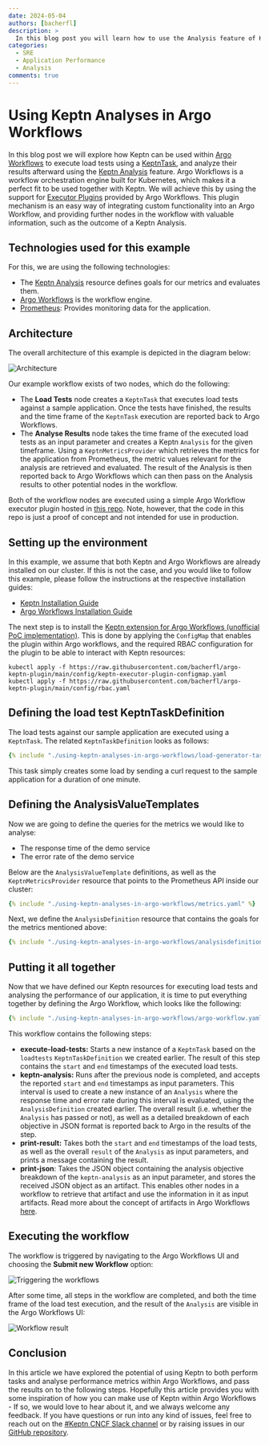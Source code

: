 ```yaml
---
date: 2024-05-04
authors: [bacherfl]
description: >
  In this blog post you will learn how to use the Analysis feature of Keptn within Argo Workflows.
categories:
  - SRE
  - Application Performance
  - Analysis
comments: true
---
```


# Using Keptn Analyses in Argo Workflows

In this blog post we will explore how Keptn
can be used within [Argo Workflows](https://argoproj.github.io/workflows/) to
execute load tests using a [KeptnTask](../../docs/reference/crd-reference/task.md), and analyze their results
afterward using the [Keptn Analysis](../../docs/reference/crd-reference/analysis.md) feature.
Argo Workflows is a workflow orchestration engine built for Kubernetes, which makes it a perfect fit
to be used together with Keptn.
We will achieve this by using the support for [Executor Plugins](https://argo-workflows.readthedocs.io/en/latest/executor_plugins/)
provided by Argo Workflows.
This plugin mechanism is an easy way of integrating custom functionality into an Argo Workflow,
and providing further nodes in the workflow with valuable information, such as the outcome of a Keptn Analysis.

<!-- more -->

## Technologies used for this example

For this, we are using the following technologies:

- The [Keptn Analysis](../../docs/reference/crd-reference/analysis.md) resource
  defines goals for our metrics and evaluates them.
- [Argo Workflows](https://argoproj.github.io/workflows/) is the workflow engine.
- [Prometheus](https://prometheus.io): Provides monitoring data for the application.

## Architecture

The overall architecture of this example is depicted in the diagram below:

![Architecture](./using-keptn-analyses-in-argo-workflows/workflow.png)

Our example workflow exists of two nodes, which do the following:

- The **Load Tests** node creates a `KeptnTask` that executes load tests against
a sample application.
Once the tests have finished, the results and the time frame of the `KeptnTask`
execution are reported back to Argo Workflows.
- The **Analyse Results** node takes the time frame of the executed load tests as an input parameter
and creates a Keptn `Analysis` for the given timeframe.
Using a `KeptnMetricsProvider` which retrieves the metrics for the application from Prometheus,
the metric values relevant for the analysis are retrieved and evaluated.
The result of the Analysis is then reported back to Argo Workflows which can then pass
on the Analysis results to other potential nodes in the workflow.

Both of the workflow nodes are executed using a simple Argo Workflow executor plugin
hosted in [this repo](https://github.com/bacherfl/argo-keptn-plugin).
Note, however, that the code in this repo is just a proof of concept and not
intended for use in production.

## Setting up the environment

In this example, we assume that both Keptn and Argo Workflows are
already installed on our cluster.
If this is not the case, and you would like to follow this example,
please follow the instructions at the respective installation guides:

- [Keptn Installation Guide](https://keptn.sh/stable/docs/installation/)
- [Argo Workflows Installation Guide](https://argo-workflows.readthedocs.io/en/latest/quick-start/)

The next step is to install the [Keptn extension for Argo Workflows (unofficial PoC implementation)](https://github.com/bacherfl/argo-keptn-plugin).
This is done by applying the `ConfigMap` that enables the plugin within Argo workflows,
and the required RBAC configuration for the plugin to be able to interact
with Keptn resources:

```shell
kubectl apply -f https://raw.githubusercontent.com/bacherfl/argo-keptn-plugin/main/config/keptn-executor-plugin-configmap.yaml
kubectl apply -f https://raw.githubusercontent.com/bacherfl/argo-keptn-plugin/main/config/rbac.yaml
```

## Defining the load test KeptnTaskDefinition

The load tests against our sample application are executed
using a `KeptnTask`.
The related `KeptnTaskDefinition` looks as follows:

```yaml
{% include "./using-keptn-analyses-in-argo-workflows/load-generator-task.yaml" %}
```

This task simply creates some load by sending a curl request
to the sample application for a duration of one minute.

## Defining the AnalysisValueTemplates

Now we are going to define the queries for the metrics we would like to analyse:

- The response time of the demo service
- The error rate of the demo service

Below are the `AnalysisValueTemplate` definitions, as well as the
`KeptnMetricsProvider` resource that points to the Prometheus API
inside our cluster:

```yaml
{% include "./using-keptn-analyses-in-argo-workflows/metrics.yaml" %}
```

Next, we define the `AnalysisDefinition` resource that contains the goals
for the metrics mentioned above:

```yaml
{% include "./using-keptn-analyses-in-argo-workflows/analysisdefinition.yaml" %}
```

## Putting it all together

Now that we have defined our Keptn resources for executing
load tests and analysing the performance of our application,
it is time to put everything together by defining the
Argo Workflow, which looks like the following:

```yaml
{% include "./using-keptn-analyses-in-argo-workflows/argo-workflow.yaml" %}
```

This workflow contains the following steps:

- **execute-load-tests:** Starts a new instance of a `KeptnTask` based on the `loadtests`
`KeptnTaskDefinition` we created earlier.
The result of this step contains the `start` and `end` timestamps of the executed load tests.
- **keptn-analysis:** Runs after the previous node is completed, and accepts the reported
`start` and `end` timestamps as input parameters.
This interval is used to create a new instance of an `Analysis` where the response time
and error rate during this interval is evaluated, using the `AnalysisDefinition` created earlier.
The overall result (i.e. whether the `Analysis` has passed or not), as well as a detailed breakdown
of each objective in JSON format is reported back to Argo in the results of the step.
- **print-result:** Takes both the `start` and `end` timestamps of the load tests, as well
as the overall `result` of the `Analysis` as input parameters, and prints a message containing
the result.
- **print-json**: Takes the JSON object containing the
analysis objective breakdown of the `keptn-analysis` as an input parameter,
and stores the received JSON object as an artifact.
This enables other nodes in a workflow to retrieve that artifact and use the information in it
as input artifacts.
Read more about the concept of artifacts in Argo Workflows [here](https://argo-workflows.readthedocs.io/en/latest/walk-through/artifacts/).

## Executing the workflow

The workflow is triggered by navigating to the Argo Workflows UI
and choosing the **Submit new Workflow** option:

![Triggering the workflows](./using-keptn-analyses-in-argo-workflows/triggering-workflow.png)

After some time, all steps in the workflow are completed,
and both the time frame of the load test execution,
and the result of the `Analysis` are visible in
the Argo Workflows UI:

![Workflow result](./using-keptn-analyses-in-argo-workflows/workflow-result.png)

## Conclusion

In this article we have explored the potential of using Keptn
to both perform tasks and analyse performance metrics
within Argo Workflows, and pass the results on to the following steps.
Hopefully this article provides you with some inspiration of
how you can make use of Keptn within Argo Workflows -
If so, we would love to hear about it, and we always welcome any feedback.
If you have questions or run into any kind of issues,
feel free to reach out on the
[#Keptn CNCF Slack channel](https://cloud-native.slack.com/archives/C017GAX90GM)
or by raising issues in our
[GitHub repository](https://github.com/keptn/lifecycle-toolkit/issues).

